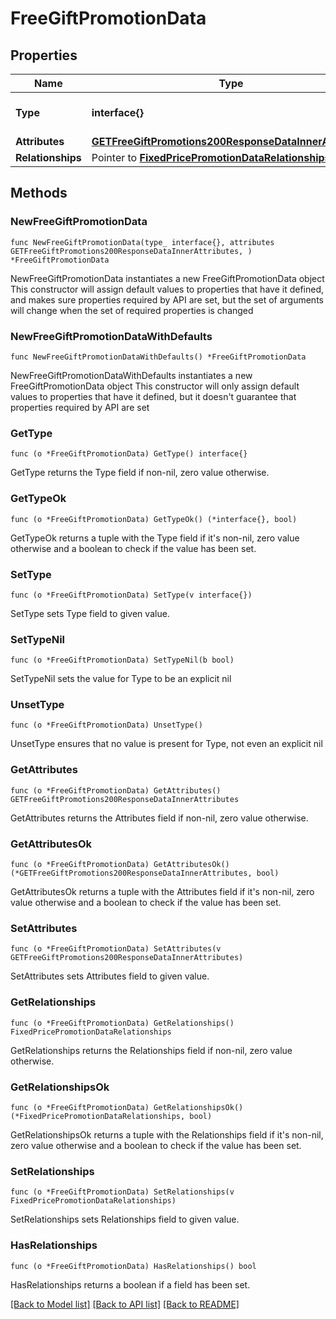 # FreeGiftPromotionData

## Properties

Name | Type | Description | Notes
------------ | ------------- | ------------- | -------------
**Type** | **interface{}** | The resource&#39;s type | 
**Attributes** | [**GETFreeGiftPromotions200ResponseDataInnerAttributes**](GETFreeGiftPromotions200ResponseDataInnerAttributes.md) |  | 
**Relationships** | Pointer to [**FixedPricePromotionDataRelationships**](FixedPricePromotionDataRelationships.md) |  | [optional] 

## Methods

### NewFreeGiftPromotionData

`func NewFreeGiftPromotionData(type_ interface{}, attributes GETFreeGiftPromotions200ResponseDataInnerAttributes, ) *FreeGiftPromotionData`

NewFreeGiftPromotionData instantiates a new FreeGiftPromotionData object
This constructor will assign default values to properties that have it defined,
and makes sure properties required by API are set, but the set of arguments
will change when the set of required properties is changed

### NewFreeGiftPromotionDataWithDefaults

`func NewFreeGiftPromotionDataWithDefaults() *FreeGiftPromotionData`

NewFreeGiftPromotionDataWithDefaults instantiates a new FreeGiftPromotionData object
This constructor will only assign default values to properties that have it defined,
but it doesn't guarantee that properties required by API are set

### GetType

`func (o *FreeGiftPromotionData) GetType() interface{}`

GetType returns the Type field if non-nil, zero value otherwise.

### GetTypeOk

`func (o *FreeGiftPromotionData) GetTypeOk() (*interface{}, bool)`

GetTypeOk returns a tuple with the Type field if it's non-nil, zero value otherwise
and a boolean to check if the value has been set.

### SetType

`func (o *FreeGiftPromotionData) SetType(v interface{})`

SetType sets Type field to given value.


### SetTypeNil

`func (o *FreeGiftPromotionData) SetTypeNil(b bool)`

 SetTypeNil sets the value for Type to be an explicit nil

### UnsetType
`func (o *FreeGiftPromotionData) UnsetType()`

UnsetType ensures that no value is present for Type, not even an explicit nil
### GetAttributes

`func (o *FreeGiftPromotionData) GetAttributes() GETFreeGiftPromotions200ResponseDataInnerAttributes`

GetAttributes returns the Attributes field if non-nil, zero value otherwise.

### GetAttributesOk

`func (o *FreeGiftPromotionData) GetAttributesOk() (*GETFreeGiftPromotions200ResponseDataInnerAttributes, bool)`

GetAttributesOk returns a tuple with the Attributes field if it's non-nil, zero value otherwise
and a boolean to check if the value has been set.

### SetAttributes

`func (o *FreeGiftPromotionData) SetAttributes(v GETFreeGiftPromotions200ResponseDataInnerAttributes)`

SetAttributes sets Attributes field to given value.


### GetRelationships

`func (o *FreeGiftPromotionData) GetRelationships() FixedPricePromotionDataRelationships`

GetRelationships returns the Relationships field if non-nil, zero value otherwise.

### GetRelationshipsOk

`func (o *FreeGiftPromotionData) GetRelationshipsOk() (*FixedPricePromotionDataRelationships, bool)`

GetRelationshipsOk returns a tuple with the Relationships field if it's non-nil, zero value otherwise
and a boolean to check if the value has been set.

### SetRelationships

`func (o *FreeGiftPromotionData) SetRelationships(v FixedPricePromotionDataRelationships)`

SetRelationships sets Relationships field to given value.

### HasRelationships

`func (o *FreeGiftPromotionData) HasRelationships() bool`

HasRelationships returns a boolean if a field has been set.


[[Back to Model list]](../README.md#documentation-for-models) [[Back to API list]](../README.md#documentation-for-api-endpoints) [[Back to README]](../README.md)


